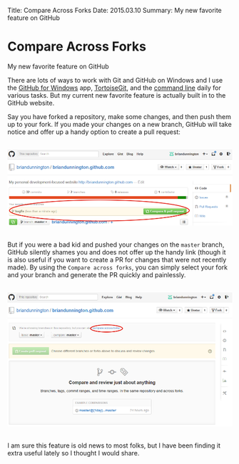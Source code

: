 Title: Compare Across Forks
Date: 2015.03.10
Summary: My new favorite feature on GitHub

<!-- Main hero unit for a primary marketing message or call to action -->
<div class="hero-unit">
<h1>Compare Across Forks</h1>
<p>My new favorite feature on GitHub</p>
</div>

There are lots of ways to work with Git and GitHub on Windows and I use the [GitHub for Windows] app, [TortoiseGit], and the [command line] daily for various tasks. But my current new favorite feature is actually built in to the GitHub website.

Say you have forked a repository, make some changes, and then push them up to your fork. If you made your changes on a new branch, GitHub will take notice and offer up a handy option to create a pull request:

<br><img src="/images/compare_across_forks2.png" width="570"><br><br>

But if you were a bad kid and pushed your changes on the `master` branch, GitHub silently shames you and does not offer up the handy link (though it is also useful if you want to create a PR for changes that were not recently made). By using the `Compare across forks`, you can simply select your fork and your branch and generate the PR quickly and painlessly.

<br><img src="/images/compare_across_forks.png" width="570"><br><br>

I am sure this feature is old news to most folks, but I have been finding it extra useful lately so I thought I would share.

[GitHub for Windows]: https://windows.github.com/
[TortoiseGit]: https://code.google.com/p/tortoisegit/
[command line]: http://git-scm.com/docs/gittutorial
